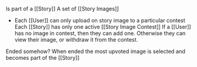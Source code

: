 
Is part of a [[Story]]
A set of [[Story Images]]
- Each [[User]] can only upload on story image to a particular contest
Each [[Story]] has only one active [[Story Image Contest]]
If a [[User]] has no image in contest, then they can add one. Otherwise they can view their image, or withdraw it from the contest.

Ended somehow?
When ended the most upvoted image is selected and becomes part of the [[Story]]